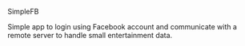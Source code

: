 SimpleFB

Simple app to login using Facebook account and communicate with a remote server to handle small entertainment data.
